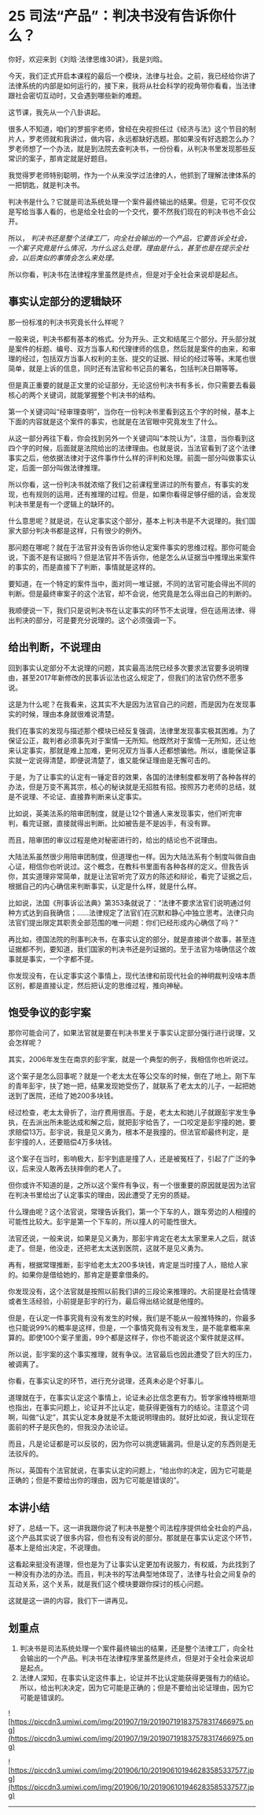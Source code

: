 # 25 司法“产品”：判决书没有告诉你什么？

你好，欢迎来到《刘晗·法律思维30讲》，我是刘晗。

今天，我们正式开启本课程的最后一个模块，法律与社会。之前，我已经给你讲了法律系统的内部是如何运行的，接下来，我将从社会科学的视角带你看看，当法律跟社会密切互动时，又会遇到哪些新的难题。

这节课，我先从一个八卦讲起。

很多人不知道，咱们的罗振宇老师，曾经在央视担任过《经济与法》这个节目的制片人，罗老师就和我讲过，做内容，永远都缺好选题。那如果没有好选题怎么办？罗老师想了一个办法，就是到法院去查判决书，一份份看，从判决书里发现那些反常识的案子，那肯定就是好题目。

我觉得罗老师特别聪明，作为一个从来没学过法律的人，他抓到了理解法律体系的一把钥匙，就是判决书。

判决书是什么？它就是司法系统处理一个案件最终输出的结果。但是，它可不仅仅是写给当事人看的，也是给全社会的一个交代，要不然我们现在的判决书也不会公开。

所以， *判决书还是整个法律工厂，向全社会输出的一个产品，它要告诉全社会，一个案子究竟是什么情况，为什么这么处理，理由是什么，甚至也是在提示全社会，以后类似的事情会怎么来处理。*

所以你看，判决书在法律程序里虽然是终点，但是对于全社会来说却是起点。

## 事实认定部分的逻辑缺环

那一份标准的判决书究竟长什么样呢？

一般来说，判决书都有基本的格式。分为开头、正文和结尾三个部分。开头部分就是案件的标题、编号、双方当事人和代理律师的信息，然后就是案件的由来，和审理的经过，包括双方当事人权利的主张、提交的证据、辩论的经过等等。末尾也很简单，就是上诉的信息，同时还有法官和书记员的署名，包括判决日期等等。

但是真正重要的就是正文里的论证部分，无论这份判决书有多长，你只需要去看最核心的两个关键词，就能掌握整个判决书的结构。

第一个关键词叫“经审理查明”，当你在一份判决书里看到这五个字的时候，基本上下面的内容就是这个案件的事实，也就是在法官眼中究竟发生了什么。

从这一部分再往下看，你会找到另外一个关键词叫“本院认为”，注意，当你看到这四个字的时候，后面就是法院给出的法律理由。也就是说，当法官看到了这个法律事实之后，他依据法律对于这件事作什么样的评判和处理。前面一部分叫做事实认定，后面一部分叫做法律推理。

所以你看，这一份判决书就浓缩了我们之前课程里讲过的所有要点，有事实的发现，也有规则的运用，还有推理的过程。但是，如果你看得足够仔细的话，会发现判决书里是有一个逻辑上的缺环的。

什么意思呢？就是说，在认定事实这个部分，基本上判决书是不大说理的。我们国家大部分判决书都是这样，只有很少的例外。

那问题在哪呢？就在于法官并没有告诉你他认定案件事实的思维过程。那你可能会说，下面不是有证据吗？但是法官并不告诉你，他是怎么从证据当中推理出来案件的事实的，而是直接下了判断，事情就是这样的。

要知道，在一个特定的案件当中，面对同一堆证据，不同的法官可能会得出不同的判断。但是最终审案子的这个法官，却不会说，他究竟是怎么得出自己的判断的。

我顺便说一下，我们只是说判决书在认定事实的环节不太说理，但在适用法律、得出判决的部分，可是要充分说理的。这个必须强调一下。

## 给出判断，不说理由

回到事实认定部分不太说理的问题，其实最高法院已经多次要求法官要多说明理由，甚至2017年新修改的民事诉讼法也这么规定了，但我们的法官仍然不愿多说。

这是为什么呢？在我看来，这其实不大是因为法官自己的问题，而是因为在发现事实的时候，理由本身就很难说清楚。

我们在事实的发现与描述那个模块已经反复强调，法律里发现事实极其困难。为了保证公正，裁判者必须事先对于案情一无所知。他既然对于案情一无所知，还让他来认定事实，那就是难上加难，更何况双方当事人还都想骗他。所以，谁能保证事实就一定说得清楚，即便说清楚了，谁又能保证理由是无懈可击的。

于是，为了让事实的认定有一锤定音的效果，各国的法律制度都发明了各种各样的办法，但是万变不离其宗，核心的秘诀就是无招胜有招。按照苏力老师的总结，就是不说理、不论证、直接靠判断来认定事实。

比如说，英美法系的陪审团制度，就是让12个普通人来发现事实，他们听完审判，看完证据，直接就得出判断。比如被告是不是凶手，有没有罪。

而且，陪审团的审议过程是绝对秘密进行的，给出的结论也不说理由。

大陆法系虽然很少用陪审团制度，但道理也一样。因为大陆法系有个制度叫做自由心证，相信你也听说过。这个概念，在教科书里面有各种各样的定义。但我告诉你，其实道理非常简单，就是让法官听完了双方的陈述和辩论，看完了证据之后，根据自己的内心确信来判断事实，认定是什么样，就是什么样。

比如说，法国《刑事诉讼法典》第353条就说了：“法律不要求法官们说明通过何种方式达到自我确信；……法律规定了法官们在沉默和静心中独立思考。法律只向法官们提出限定其职责全部范围的唯一问题：你们已经形成内心确信了吗？”

再比如，德国法院的刑事判决书，在事实认定的部分，就是直接讲个故事，甚至连证据都不列，要知道，我们国家的判决书还是列证据的。至于法官为啥确信这个故事就是事实，一个字都不提。

你发现没有，在认定事实这个事情上，现代法律和前现代社会的神明裁判没啥本质区别，都是直接认定，然后把认定的思维过程，推向神秘。

## 饱受争议的彭宇案

那你可能会问了，如果法官就是要在判决书里关于事实认定部分强行进行说理，又会怎样呢？

其实，2006年发生在南京的彭宇案，就是一个典型的例子，我相信你也听说过。

这个案子是怎么回事呢？就是一个老太太在等公交车的时候，倒在了地上。刚下车的青年彭宇，扶了她一把，结果发现她受伤了，就联系了老太太的儿子，一起把她送到了医院，还给了她200多块钱。

经过检查，老太太骨折了，治疗费用很高。于是，老太太和她儿子就跟彭宇发生争执，在去派出所未能达成和解之后，就把彭宇给告了，一口咬定是彭宇撞的她，要求赔偿13万。彭宇说，我是见义勇为，根本不是我撞的。但法官却最终判定，是彭宇撞的人，还要赔偿4万多块钱。

这个案子在当时，影响极大，彭宇到底是撞了人，还是被冤枉了，引起了广泛的争议，后来没人敢再去扶摔倒的老人了。

但你或许不知道的是，之所以这个案件有争议，有一个很重要的原因就是因为法官在判决书里给出了认定事实的理由，因此遭受了无穷的质疑。

什么理由呢？这个法官说，常理告诉我们，第一个下车的人，跟车旁边的人相撞的可能性比较大。彭宇是第一个下车的，所以撞人的可能性很大。

法官还说，一般来说，如果是见义勇为，那彭宇肯定在老太太家里来人之后，就该走了。但是，他没走，还把老太太送到医院，这就不是见义勇为。

再有，根据常理推断，彭宇给老太太200多块钱，肯定是当时撞了人，赔给人家的。如果你是借给她的，那肯定是要拿借条的。

你发现没有，这个法官就是按照以前我们讲的三段论来推理的。大前提是社会情理或者生活经验，小前提是彭宇的行为，最后得出结论就是他撞的。

但是，在认定一件事究竟有没有发生的时候，我们是不能从一般推特殊的，你最多也只能说99%的概率是这样，但是，一个事情究竟有没有发生，是不能拿概率来算的。即使100个案子里面，99个都是这样子，你也不能说这个案件就是这样。

所以说，彭宇案的这个事实推理，就有争议。法官最后也因此遭受了巨大的压力，被调离了。

你看，在事实认定的环节，进行充分说理，还真未必是个好事儿。

道理就在于，在事实认定这个事情上，论证未必比信念更有力。哲学家维特根斯坦也指出，在事实问题上，论证并不比认定，能获得更强有力的结论。注意这个词啊，叫做“认定”，其实认定本身就是不太能说明理由的。就好比如说，我认定现在面前的杯子是灰色的，但我没办法论证。

而且，凡是论证都是可以反驳的，因为你可以挑逻辑漏洞。但是认定的东西则是无法驳斥的。

所以，英国有个法官就说，在事实认定的问题上，“给出你的决定，因为它可能是正确的；但是不要给出你的理由，因为它可能是错误的”。

## 本讲小结

好了，总结一下。这一讲我跟你说了判决书是整个司法程序提供给全社会的产品，这个产品其实说了很多内容，但也有没有说的部分。那就是在事实认定这个环节，基本上是给出决定，不说理由。

这看起来挺没有道理，但也是为了让事实认定更加有说服力，有权威，为此找到了一种没有办法的办法。而且，判决书的写法典型地体现了，法律与社会之间复杂的互动关系，这个关系，就是我们这个模块要跟你探讨的核心问题。

这就是这一讲的内容，我们下一讲再见。

## 划重点

1. 判决书是司法系统处理一个案件最终输出的结果，还是整个法律工厂，向全社会输出的一个产品。判决书在法律程序里虽然是终点，但是对于全社会来说却是起点。
2. 法律人深知，在事实认定这件事上，论证并不比认定能获得更强有力的结论。所以，给出判决决定，因为它可能是正确的；但是不要给出论证理由，因为它可能是错误的。

![https://piccdn3.umiwi.com/img/201907/19/201907191837578317466975.png](https://piccdn3.umiwi.com/img/201907/19/201907191837578317466975.png)

![https://piccdn3.umiwi.com/img/201906/10/201906101946283585337577.jpg](https://piccdn3.umiwi.com/img/201906/10/201906101946283585337577.jpg)

---
